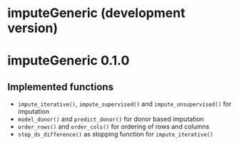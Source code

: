 # imputeGeneric (development version)

# imputeGeneric 0.1.0

## Implemented functions

* `impute_iterative()`, `impute_supervised()` and `impute_unsupervised()` for 
  imputation
* `model_donor()` and `predict_donor()` for donor based imputation
* `order_rows()` and `order_cols()` for ordering of rows and columns
* `stop_ds_difference()` as stopping function for `impute_iterative()`
